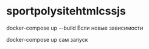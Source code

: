 # sportpolysitehtmlcssjs

docker-compose up --build    Если новые зависимости

docker-compose up  сам запуск